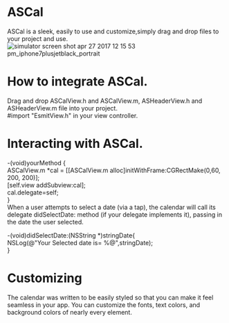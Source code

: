 # ASCal  
ASCal is a sleek, easily to use and customize,simply drag and drop files to your project and use.  
![simulator screen shot apr 27 2017 12 15 53 pm_iphone7plusjetblack_portrait](https://cloud.githubusercontent.com/assets/4947148/25479283/f546f4cc-2b61-11e7-9a7d-2a872637fc1b.png)
# How to integrate ASCal.  
Drag and drop ASCalView.h and ASCalView.m, ASHeaderView.h and ASHeaderView.m file into your project.  
#import "EsmitView.h" in your view controller.  
# Interacting with ASCal.  

-(void)yourMethod {  
  ASCalView.m *cal = [[ASCalView.m alloc]initWithFrame:CGRectMake(0,60, 200, 200)];  
    [self.view addSubview:cal];  
    cal.delegate=self;  
}  
When a user attempts to select a date (via a tap), the calendar will call its delegate didSelectDate: method (if your delegate implements it), passing in the date the user selected.   

-(void)didSelectDate:(NSString *)stringDate{  
    NSLog(@"Your Selected date is= %@",stringDate);  
} 

# Customizing
The calendar was written to be easily styled so that you can make it feel seamless in your app. You can customize the fonts, text colors, and background colors of nearly every element.

